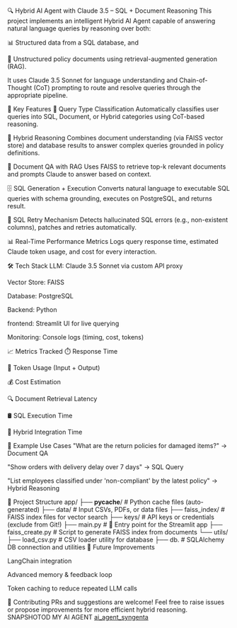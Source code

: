 🔍 Hybrid AI Agent with Claude 3.5 – SQL + Document Reasoning
This project implements an intelligent Hybrid AI Agent capable of answering natural language queries by reasoning over both:

📊 Structured data from a SQL database, and

📄 Unstructured policy documents using retrieval-augmented generation (RAG).

It uses Claude 3.5 Sonnet for language understanding and Chain-of-Thought (CoT) prompting to route and resolve queries through the appropriate pipeline.

🚀 Key Features
🔎 Query Type Classification
Automatically classifies user queries into SQL, Document, or Hybrid categories using CoT-based reasoning.

🧠 Hybrid Reasoning
Combines document understanding (via FAISS vector store) and database results to answer complex queries grounded in policy definitions.

📁 Document QA with RAG
Uses FAISS to retrieve top-k relevant documents and prompts Claude to answer based on context.

🗄️ SQL Generation + Execution
Converts natural language to executable SQL queries with schema grounding, executes on PostgreSQL, and returns result.

🔁 SQL Retry Mechanism
Detects hallucinated SQL errors (e.g., non-existent columns), patches and retries automatically.

📊 Real-Time Performance Metrics
Logs query response time, estimated Claude token usage, and cost for every interaction.

🛠️ Tech Stack
LLM: Claude 3.5 Sonnet via custom API proxy

Vector Store: FAISS

Database: PostgreSQL

Backend: Python

frontend: Streamlit UI for live querying

Monitoring: Console logs (timing, cost, tokens)

📈 Metrics Tracked
⏱️ Response Time

🧾 Token Usage (Input + Output)

💰 Cost Estimation

🔍 Document Retrieval Latency

🛢️ SQL Execution Time

🔄 Hybrid Integration Time

🧪 Example Use Cases
"What are the return policies for damaged items?" → Document QA

"Show orders with delivery delay over 7 days" → SQL Query

"List employees classified under 'non-compliant' by the latest policy" → Hybrid Reasoning

📁 Project Structure
app/
├── __pycache__/                # Python cache files (auto-generated)
├── data/                      # Input CSVs, PDFs, or data files
├── faiss_index/               # FAISS index files for vector search
├── keys/                      # API keys or credentials (exclude from Git!)
├── main.py                    # 🚀 Entry point for the Streamlit app
├── faiss_create.py            # Script to generate FAISS index from documents
└── utils/
          ├── load_csv.py             # CSV loader utility for database
          ├── db.            # SQLAlchemy DB connection and utilities
📌 Future Improvements

LangChain integration

Advanced memory & feedback loop

Token caching to reduce repeated LLM calls

🤝 Contributing
PRs and suggestions are welcome! Feel free to raise issues or propose improvements for more efficient hybrid reasoning.
SNAPSHOTOD MY AI AGENT
[ai_agent_syngenta](https://github.com/user-attachments/assets/a981b2fa-a7f3-4399-8955-15bfe15a5d58)
